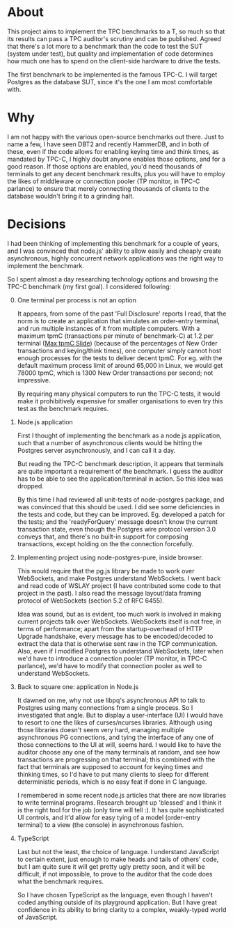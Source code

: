 
About
=====

This project aims to implement the TPC benchmarks to a T, so much so that its
results can pass a TPC auditor's scrutiny and can be published. Agreed that
there's a lot more to a benchmark than the code to test the SUT (system under
test), but quality and implementation of code determines how much one has to
spend on the client-side hardware to drive the tests.

The first benchmark to be implemented is the famous TPC-C. I will target Postgres
as the database SUT, since it's the one I am most comfortable with.

Why
===

I am not happy with the various open-source benchmarks out there. Just to name a
few, I have seen DBT2 and recently HammerDB, and in both of these, even if the
code allows for enabling keying time and think times, as mandated by TPC-C, I
highly doubt anyone enables those options, and for a good reason. If those
options are enabled, you'd need thousands of terminals to get any decent
benchmark results, plus you will have to employ the likes of middleware or
connection pooler (TP monitor, in TPC-C parlance) to ensure that merely
connecting thousands of clients to the database wouldn't bring it to a grinding
halt.

Decisions
=========

I had been thinking of implementing this benchmark for a couple of years, and I
was convinced that node.js' ability to allow easily and cheaply create
asynchronous, highly concurrent network applications was the right way to
implement the benchmark.

So I spent almost a day researching technology options and browsing the TPC-C
benchmark (my first goal). I considered following:

0. One terminal per process is not an option

	It appears, from some of the past 'Full Disclosure' reports I read, that the
norm is to create an application that simulates an order-entry terminal, and
run multiple instances of it from multiple computers. With a maximum tpmC
(transactions per minute of benchmark-C) at 1.2 per terminal ([Max tpmC Slide])
(because of the percentages of New Order transactions and keying/think times), one
computer simply cannot host enough processes for the tests to deliver decent
tpmC. For eg. with the default maximum process limit of around 65,000 in Linux,
we would get 78000 tpmC, which is 1300 New Order transactions per second; not
impressive.

	By requiring many physical computers to run the TPC-C tests, it would make it
prohibitively expensive for smaller organisations to even try this test as the
benchmark requires.

[Max tpmC Slide]: http://www.tpc.org/information/sessions/sigmod/sld016.htm

1. Node.js application

	First I thought of implementing the benchmark as a node.js application, such
that a number of asynchronous clients would be hitting the Postgres server
asynchronously, and I can call it a day.

	But reading the TPC-C benchmark description, it appears that terminals are
quite important a requirement of the benchmark. I guess the auditor has to be
able to see the application/terminal in action. So this idea was dropped.

	By this time I had reviewed all unit-tests of node-postgres package, and was
convinced that this should be used. I did see some deficiencies in the tests and
code, but they can be improved. Eg. developed a patch for the tests; and the
'readyForQuery' message doesn't know the current transaction state, even though
the Postgres wire protocol version 3.0 conveys that, and there's no built-in
support for composing transactions, except holding on the the connection
forcefully.

2. Implementing project using node-postgres-pure, inside browser.

	This would require that the pg.js library be made to work over WebSockets,
and make Postgres understand WebSockets. I went back and read code of WSLAY
project (I have contributed some code to that project in the past). I also read
the message layout/data framing protocol of WebSockets (section 5.2 of RFC 6455).

	Idea was sound, but as is evident, too much work is involved in making
current projects talk over WebSockets. WebSockets itself is not free, in terms
of performance; apart from the startup-overhead of HTTP Upgrade handshake, every
message has to be encoded/decoded to extract the data that is otherwise sent raw
in the TCP communication. Also, even if I modified Postgres to understand
WebSockets, later when we'd have to introduce a connection pooler (TP monitor,
in TPC-C parlance), we'd have to modify that connection pooler as well to
understand WebSockets.

3. Back to square one: application in Node.js

	It dawned on me, why not use libpq's asynchronous API to talk to Postgres
using many connections from a single process. So I investigated that angle. But
to display a user-interface (UI) I would have to resort to one the likes of
curses/ncurses libraries. Although using those libraries doesn't seem very hard,
managing multiple asynchronous PG connections, and tying the interface of any
one of those connections to the UI at will, seems hard. I would like to have the
auditor choose any one of the many terminals at random, and see how transactions
are progressing on that terminal; this combined with the fact that terminals are
supposed to account for keying times and thinking times, so I'd have to put many
clients to sleep for different deterministic periods, which is no easy feat if
done in C language.

	I remembered in some recent node.js articles that there are now libraries to
write terminal programs. Research brought up 'blessed' and I think it is the right
tool for the job (only time will tell :). It has quite sophisticated UI controls,
and it'd allow for easy tying of a model (order-entry terminal) to a view (the
console) in asynchronous fashion.

4. TypeScript

	Last but not the least, the choice of language. I understand JavaScript to
certain extent, just enough to make heads and tails of others' code, but I am
quite sure it will get pretty ugly pretty soon, and it will be difficult, if not
impossible, to prove to the auditor that the code does what the benchmark
requires.

	So I have chosen TypeScript as the language, even though I haven't coded
anything outside of its playground application. But I have great confidence in
its ability to bring clarity to a complex, weakly-typed world of JavaScript.
